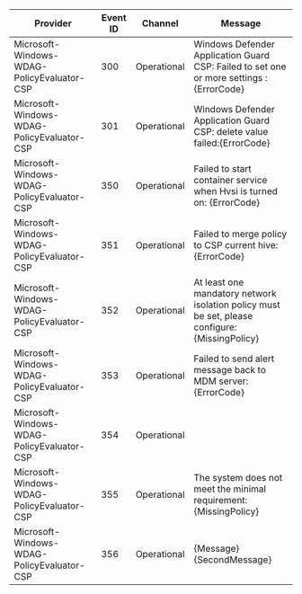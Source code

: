 Provider                                    |  Event ID  |  Channel      |  Message
--------------------------------------------|------------|---------------|------------------------------------------------------------------------------------------------
Microsoft-Windows-WDAG-PolicyEvaluator-CSP  |  300       |  Operational  |  Windows Defender Application Guard CSP: Failed to set one or more settings : {ErrorCode}
Microsoft-Windows-WDAG-PolicyEvaluator-CSP  |  301       |  Operational  |  Windows Defender Application Guard CSP: delete value failed:{ErrorCode}
Microsoft-Windows-WDAG-PolicyEvaluator-CSP  |  350       |  Operational  |  Failed to start container service when Hvsi is turned on: {ErrorCode}
Microsoft-Windows-WDAG-PolicyEvaluator-CSP  |  351       |  Operational  |  Failed to merge policy to CSP current hive: {ErrorCode}
Microsoft-Windows-WDAG-PolicyEvaluator-CSP  |  352       |  Operational  |  At least one mandatory network isolation policy must be set, please configure: {MissingPolicy}
Microsoft-Windows-WDAG-PolicyEvaluator-CSP  |  353       |  Operational  |  Failed to send alert message back to MDM server: {ErrorCode}
Microsoft-Windows-WDAG-PolicyEvaluator-CSP  |  354       |  Operational  |
Microsoft-Windows-WDAG-PolicyEvaluator-CSP  |  355       |  Operational  |  The system does not meet the minimal requirement: {MissingPolicy}
Microsoft-Windows-WDAG-PolicyEvaluator-CSP  |  356       |  Operational  |   {Message} {SecondMessage}